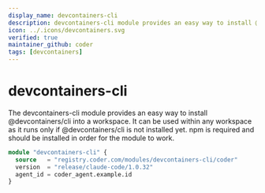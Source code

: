 ```yaml
---
display_name: devcontainers-cli
description: devcontainers-cli module provides an easy way to install @devcontainers/cli into a workspace
icon: ../.icons/devcontainers.svg
verified: true
maintainer_github: coder
tags: [devcontainers]
---
```


# devcontainers-cli

The devcontainers-cli module provides an easy way to install @devcontainers/cli into a workspace. It can be used within any workspace as it runs only if
@devcontainers/cli is not installed yet.
npm is required and should be installed in order for the module to work.

```tf
module "devcontainers-cli" {
  source   = "registry.coder.com/modules/devcontainers-cli/coder"
  version  = "release/claude-code/1.0.32"
  agent_id = coder_agent.example.id
}
```
